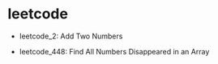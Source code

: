 # leetcode

- leetcode_2: Add Two Numbers

- leetcode_448: Find All Numbers Disappeared in an Array


